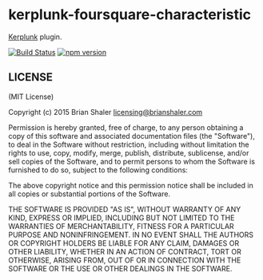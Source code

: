 # kerplunk-foursquare-characteristic

[Kerplunk](https://github.com/brianshaler/kerplunk) plugin. 

[![Build Status](https://travis-ci.org/brianshaler/kerplunk-foursquare-characteristic.svg)](https://travis-ci.org/brianshaler/kerplunk-foursquare-characteristic)
[![npm version](https://img.shields.io/npm/v/kerplunk-foursquare-characteristic.svg)](https://www.npmjs.com/package/kerplunk-foursquare-characteristic)

## LICENSE

(MIT License)

Copyright (c) 2015 Brian Shaler <licensing@brianshaler.com>

Permission is hereby granted, free of charge, to any person obtaining
a copy of this software and associated documentation files (the
"Software"), to deal in the Software without restriction, including
without limitation the rights to use, copy, modify, merge, publish,
distribute, sublicense, and/or sell copies of the Software, and to
permit persons to whom the Software is furnished to do so, subject to
the following conditions:

The above copyright notice and this permission notice shall be
included in all copies or substantial portions of the Software.

THE SOFTWARE IS PROVIDED "AS IS", WITHOUT WARRANTY OF ANY KIND,
EXPRESS OR IMPLIED, INCLUDING BUT NOT LIMITED TO THE WARRANTIES OF
MERCHANTABILITY, FITNESS FOR A PARTICULAR PURPOSE AND
NONINFRINGEMENT. IN NO EVENT SHALL THE AUTHORS OR COPYRIGHT HOLDERS BE
LIABLE FOR ANY CLAIM, DAMAGES OR OTHER LIABILITY, WHETHER IN AN ACTION
OF CONTRACT, TORT OR OTHERWISE, ARISING FROM, OUT OF OR IN CONNECTION
WITH THE SOFTWARE OR THE USE OR OTHER DEALINGS IN THE SOFTWARE.